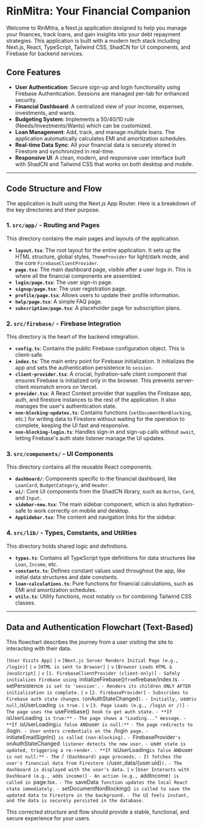 # RinMitra: Your Financial Companion

Welcome to RinMitra, a Next.js application designed to help you manage your finances, track loans, and gain insights into your debt repayment strategies. This application is built with a modern tech stack including Next.js, React, TypeScript, Tailwind CSS, ShadCN for UI components, and Firebase for backend services.

## Core Features

- **User Authentication**: Secure sign-up and login functionality using Firebase Authentication. Sessions are managed per-tab for enhanced security.
- **Financial Dashboard**: A centralized view of your income, expenses, investments, and wants.
- **Budgeting System**: Implements a 50/40/10 rule (Needs/Investments/Wants) which can be customized.
- **Loan Management**: Add, track, and manage multiple loans. The application automatically calculates EMI and amortization schedules.
- **Real-time Data Sync**: All your financial data is securely stored in Firestore and synchronized in real-time.
- **Responsive UI**: A clean, modern, and responsive user interface built with ShadCN and Tailwind CSS that works on both desktop and mobile.

---

## Code Structure and Flow

The application is built using the Next.js App Router. Here is a breakdown of the key directories and their purpose.

### 1. `src/app/` - Routing and Pages

This directory contains the main pages and layouts of the application.

- **`layout.tsx`**: The root layout for the entire application. It sets up the HTML structure, global styles, `ThemeProvider` for light/dark mode, and the core `FirebaseClientProvider`.
- **`page.tsx`**: The main dashboard page, visible after a user logs in. This is where all the financial components are assembled.
- **`login/page.tsx`**: The user sign-in page.
- **`signup/page.tsx`**: The user registration page.
- **`profile/page.tsx`**: Allows users to update their profile information.
- **`help/page.tsx`**: A simple FAQ page.
- **`subscription/page.tsx`**: A placeholder page for subscription plans.

### 2. `src/firebase/` - Firebase Integration

This directory is the heart of the backend integration.

- **`config.ts`**: Contains the public Firebase configuration object. This is client-safe.
- **`index.ts`**: The main entry point for Firebase initialization. It initializes the app and sets the authentication persistence to `session`.
- **`client-provider.tsx`**: A crucial, hydration-safe client component that ensures Firebase is initialized only in the browser. This prevents server-client mismatch errors on Vercel.
- **`provider.tsx`**: A React Context provider that supplies the Firebase app, auth, and firestore instances to the rest of the application. It also manages the user's authentication state.
- **`non-blocking-updates.ts`**: Contains functions (`setDocumentNonBlocking`, etc.) for writing data to Firestore without waiting for the operation to complete, keeping the UI fast and responsive.
- **`non-blocking-login.ts`**: Handles sign-in and sign-up calls without `await`, letting Firebase's auth state listener manage the UI updates.

### 3. `src/components/` - UI Components

This directory contains all the reusable React components.

- **`dashboard/`**: Components specific to the financial dashboard, like `LoanCard`, `BudgetCategory`, and `Header`.
- **`ui/`**: Core UI components from the ShadCN library, such as `Button`, `Card`, and `Input`.
- **`sidebar-new.tsx`**: The main sidebar component, which is also hydration-safe to work correctly on mobile and desktop.
- **`AppSidebar.tsx`**: The content and navigation links for the sidebar.

### 4. `src/lib/` - Types, Constants, and Utilities

This directory holds shared logic and definitions.

- **`types.ts`**: Contains all TypeScript type definitions for data structures like `Loan`, `Income`, etc.
- **`constants.ts`**: Defines constant values used throughout the app, like initial data structures and date constants.
- **`loan-calculations.ts`**: Pure functions for financial calculations, such as EMI and amortization schedules.
- **`utils.ts`**: Utility functions, most notably `cn` for combining Tailwind CSS classes.

---

## Data and Authentication Flowchart (Text-Based)

This flowchart describes the journey from a user visiting the site to interacting with their data.

`[User Visits App]`
       `|`
       `v`
`[Next.js Server Renders Initial Page (e.g., /login)]`
       `|`
       `v`
`[HTML is sent to Browser]`
       `|`
       `v`
`[Browser Loads HTML & JavaScript]`
       `|`
       `v`
`[1. FirebaseClientProvider (client-only)]`
   `- Safely initializes Firebase using `initializeFirebase()` from `firebase/index.ts`.`
   `- `setPersistence` is set to 'session'.`
   `- Renders its children ONLY AFTER initialization is complete.`
       `|`
       `v`
`[2. FirebaseProvider]`
   `- Subscribes to Firebase auth state changes (`onAuthStateChanged`).`
   `- Initially, `user` is null, `isUserLoading` is true.`
       `|`
       `v`
`[3. Page Loads (e.g., /login or /)]`
   `- The page uses the `useFirebase()` hook to get auth state.`
   `- **If `isUserLoading` is true:**`
     `- The page shows a "Loading..." message.`
   `- **If `isUserLoading` is false AND `user` is null:**`
     `- The page redirects to `/login`.`
     `- User enters credentials on the `/login` page.`
     `- `initiateEmailSignIn()` is called (non-blocking).`
     `- `FirebaseProvider`'s `onAuthStateChanged` listener detects the new user.`
     `- `user` state is updated, triggering a re-render.`
   `- **If `isUserLoading` is false AND `user` is not null:**`
     `- The `/` (Dashboard) page proceeds.`
     `- It fetches the user's financial data from Firestore (`/user_data/{user.uid}`).`
     `- The dashboard is displayed with the user's data.`
       `|`
       `v`
`[User Interacts with Dashboard (e.g., adds income)]`
   `- An action (e.g., `addIncome`) is called in `page.tsx`.`
   `- The `saveData` function updates the local React state immediately.`
   `- `setDocumentNonBlocking()` is called to save the updated data to Firestore in the background.`
   `- The UI feels instant, and the data is securely persisted in the database.`

This corrected structure and flow should provide a stable, functional, and secure experience for your users.
